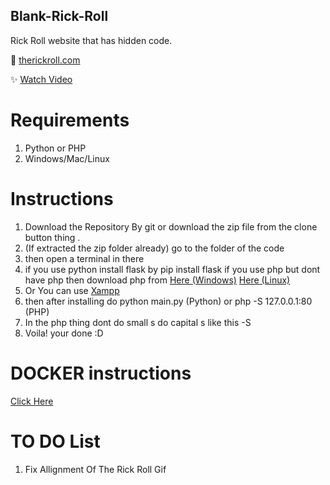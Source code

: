 ## Blank-Rick-Roll

Rick Roll website that has hidden code.

🔗 [therickroll.com](https://therickroll.com)

✨ [Watch Video](https://www.youtube.com/watch?v=msdymgkhePo)


 # Requirements
 1. Python or PHP
 2. Windows/Mac/Linux

 # Instructions

1. Download the Repository By git or download the zip file from the clone button thing .
2. (If extracted the zip folder already) go to the folder of the code
3. then open a terminal in there
4. if you use python install flask by pip install flask if you use php but dont have php then download php from [Here (Windows)](https://windows.php.net/download/) [Here (Linux)](https://www.php.net/downloads)
5. Or You can use [Xampp](https://www.apachefriends.org/index.html)
6. then after installing do python main.py (Python) or php -S 127.0.0.1:80 (PHP)
7. In the php thing dont do small s do capital s like this -S
8. Voila! your done :D 

# DOCKER instructions
  [Click Here](https://github.com/LeontKing2/Blank-Rick-Roll/blob/main/Docker.md)

# TO DO List
1. Fix Allignment Of The Rick Roll Gif

